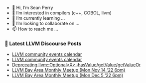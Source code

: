 - 👋 Hi, I’m Sean Perry
- 👀 I’m interested in compilers (c++, COBOL, llvm)
- 🌱 I’m currently learning ...
- 💞️ I’m looking to collaborate on ...
- 📫 How to reach me ...

<!---
s66perry/s66perry is a ✨ special ✨ repository because its `README.md` (this file) appears on your GitHub profile.
You can click the Preview link to take a look at your changes.
--->
### 📕 Latest LLVM Discourse Posts

<!-- DISCOURSE-LLVM:START -->
- [LLVM community events calendar](https://discourse.llvm.org/t/llvm-community-events-calendar/63237#post_12)
- [LLVM community events calendar](https://discourse.llvm.org/t/llvm-community-events-calendar/63237#post_11)
- [Deprecating llvm::Optional&lt;X&gt;::hasValue/getValue/getValueOr](https://discourse.llvm.org/t/deprecating-llvm-optional-x-hasvalue-getvalue-getvalueor/63716#post_14)
- [LLVM Bay Area Monthly Meetup &lpar;Mon Nov 14 ‘22 6pm&rpar;](https://discourse.llvm.org/t/llvm-bay-area-monthly-meetup-mon-nov-14-22-6pm/66222#post_4)
- [LLVM Bay Area Monthly Meetup &lpar;Mon Dec 5 ‘22 6pm&rpar;](https://discourse.llvm.org/t/llvm-bay-area-monthly-meetup-mon-dec-5-22-6pm/66871#post_1)
<!-- DISCOURSE-LLVM:END -->
